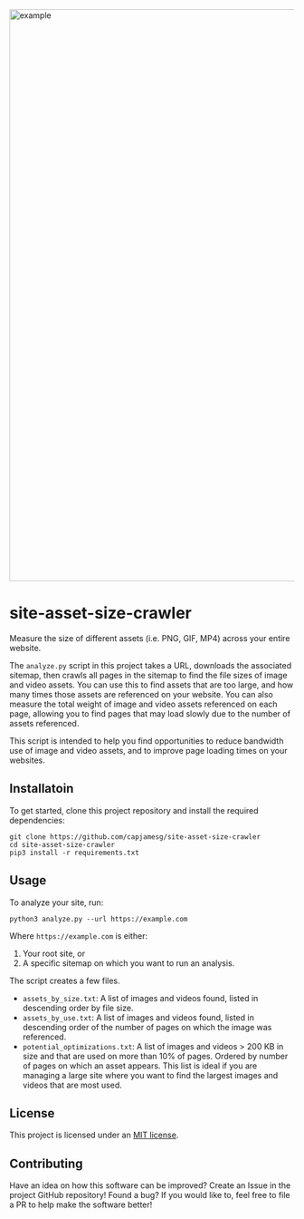 <img width="1009" alt="example" src="https://github.com/capjamesg/site-asset-size-crawler/assets/37276661/f6584c28-bf71-4ab8-9788-4de7ee6f67ae">

# site-asset-size-crawler

Measure the size of different assets (i.e. PNG, GIF, MP4) across your entire website.

The `analyze.py` script in this project takes a URL, downloads the associated sitemap, then crawls all pages in the sitemap to find the file sizes of image and video assets. You can use this to find assets that are too large, and how many times those assets are referenced on your website. You can also measure the total weight of image and video assets referenced on each page, allowing you to find pages that may load slowly due to the number of assets referenced.

This script is intended to help you find opportunities to reduce bandwidth use of image and video assets, and to improve page loading times on your websites.

## Installatoin

To get started, clone this project repository and install the required dependencies:

```
git clone https://github.com/capjamesg/site-asset-size-crawler
cd site-asset-size-crawler
pip3 install -r requirements.txt
```

## Usage

To analyze your site, run:

```
python3 analyze.py --url https://example.com
```

Where `https://example.com` is either:

1. Your root site, or
2. A specific sitemap on which you want to run an analysis.

The script creates a few files.

- `assets_by_size.txt`: A list of images and videos found, listed in descending order by file size.
- `assets_by_use.txt`: A list of images and videos found, listed in descending order of the number of pages on which the image was referenced.
- `potential_optimizations.txt`: A list of images and videos > 200 KB in size and that are used on more than 10% of pages. Ordered by number of pages on which an asset appears. This list is ideal if you are managing a large site where you want to find the largest images and videos that are most used.

## License

This project is licensed under an [MIT license](LICENSE).

## Contributing

Have an idea on how this software can be improved? Create an Issue in the project GitHub repository! Found a bug? If you would like to, feel free to file a PR to help make the software better!
